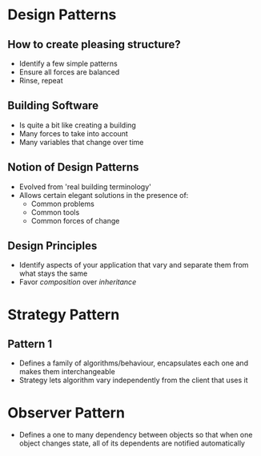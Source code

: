 # Design Patterns
## How to create pleasing structure?
- Identify a few simple patterns
- Ensure all forces are balanced
- Rinse, repeat

## Building Software
- Is quite a bit like creating a building
- Many forces to take into account
- Many variables that change over time

## Notion of Design Patterns
- Evolved from 'real building terminology'
- Allows certain elegant solutions in the presence of:
    - Common problems
	- Common tools
	- Common forces of change

## Design Principles
- Identify aspects of your application that vary and separate them from what stays the same
- Favor *composition* over *inheritance*

# Strategy Pattern
## Pattern 1
- Defines a family of algorithms/behaviour, encapsulates each one and makes them interchangeable
- Strategy lets algorithm vary independently from the client that uses it

# Observer Pattern
- Defines a one to many dependency between objects so that when one object changes state, all of its dependents are notified automatically
